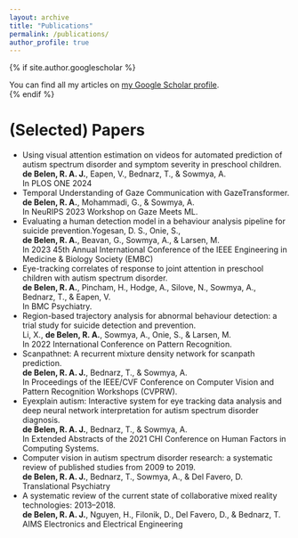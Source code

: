 ```yaml
---
layout: archive
title: "Publications"
permalink: /publications/
author_profile: true
---
```


{% if site.author.googlescholar %}
  <div class="wordwrap">You can find all my articles on <a href="{{site.author.googlescholar}}">my Google Scholar profile</a>.</div>
{% endif %}

(Selected) Papers
======
- Using visual attention estimation on videos for automated prediction of autism spectrum disorder and symptom severity in preschool children. <br/>
  **de Belen, R. A. J.**, Eapen, V., Bednarz, T., & Sowmya, A. <br/>
  In PLOS ONE 2024 <br/>
- Temporal Understanding of Gaze Communication with GazeTransformer. <br/>
  **de Belen, R. A.**, Mohammadi, G., & Sowmya, A. <br/>
  In NeuRIPS 2023 Workshop on Gaze Meets ML. <br/>
- Evaluating a human detection model in a behaviour analysis pipeline for suicide prevention.Yogesan, D. S., Onie, S., <br/>
  **de Belen, R. A.**, Beavan, G., Sowmya, A., & Larsen, M. <br/>
  In 2023 45th Annual International Conference of the IEEE Engineering in Medicine & Biology Society (EMBC) <br/>
- Eye-tracking correlates of response to joint attention in preschool children with autism spectrum disorder. <br/>
  **de Belen, R. A.**, Pincham, H., Hodge, A., Silove, N., Sowmya, A., Bednarz, T., & Eapen, V. <br/>
  In BMC Psychiatry. <br/>
- Region-based trajectory analysis for abnormal behaviour detection: a trial study for suicide detection and prevention. <br/>
  Li, X., **de Belen, R. A.**, Sowmya, A., Onie, S., & Larsen, M. <br/>
  In 2022 International Conference on Pattern Recognition. <br/>
- Scanpathnet: A recurrent mixture density network for scanpath prediction. <br/>
  **de Belen, R. A. J.**, Bednarz, T., & Sowmya, A. <br/>
  In Proceedings of the IEEE/CVF Conference on Computer Vision and Pattern Recognition Workshops (CVPRW). <br/>
- Eyexplain autism: Interactive system for eye tracking data analysis and deep neural network interpretation for autism spectrum disorder diagnosis. <br/>
  **de Belen, R. A. J.**, Bednarz, T., & Sowmya, A. <br/>
  In Extended Abstracts of the 2021 CHI Conference on Human Factors in Computing Systems. <br/>
- Computer vision in autism spectrum disorder research: a systematic review of published studies from 2009 to 2019. <br/>
  **de Belen, R. A. J.**, Bednarz, T., Sowmya, A., & Del Favero, D. <br/>
  Translational Psychiatry <br/>
- A systematic review of the current state of collaborative mixed reality technologies: 2013–2018. <br/>
  **de Belen, R. A. J.**, Nguyen, H., Filonik, D., Del Favero, D., & Bednarz, T. <br/>
  AIMS Electronics and Electrical Engineering
